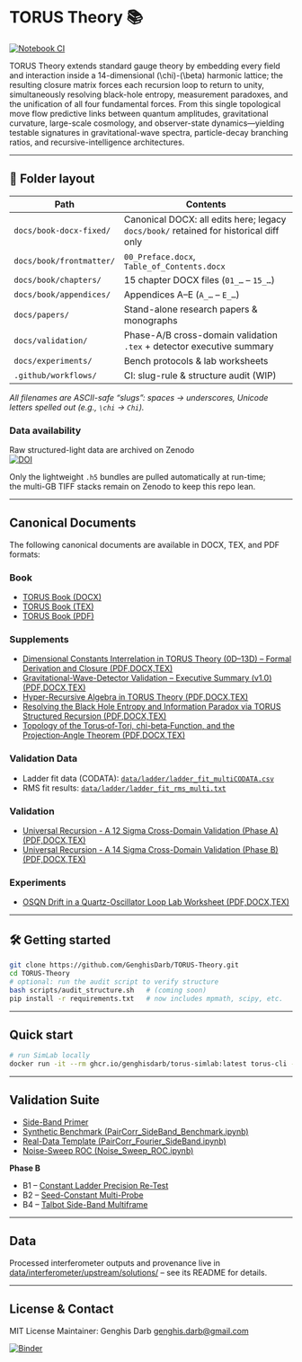 # TORUS Theory 📚

[![Notebook CI](https://github.com/GenghisDarb/TORUS-Theory/actions/workflows/execute_notebooks.yml/badge.svg)](https://github.com/GenghisDarb/TORUS-Theory/actions/workflows/execute_notebooks.yml)

TORUS Theory extends standard gauge theory by embedding every field and interaction inside a 14-dimensional \(\chi\)-\(\beta\) harmonic lattice; the resulting closure matrix forces each recursion loop to return to unity, simultaneously resolving black-hole entropy, measurement paradoxes, and the unification of all four fundamental forces. From this single topological move flow predictive links between quantum amplitudes, gravitational curvature, large-scale cosmology, and observer-state dynamics—yielding testable signatures in gravitational-wave spectra, particle-decay branching ratios, and recursive-intelligence architectures.

---

## 📂 Folder layout

| Path | Contents |
|------|-----------|
| `docs/book-docx-fixed/` | Canonical DOCX: all edits here; legacy `docs/book/` retained for historical diff only |
| `docs/book/frontmatter/` | `00_Preface.docx`, `Table_of_Contents.docx` |
| `docs/book/chapters/` | 15 chapter DOCX files (`01_…` – `15_…`) |
| `docs/book/appendices/` | Appendices A–E (`A_…` – `E_…`) |
| `docs/papers/` | Stand-alone research papers & monographs |
| `docs/validation/` | Phase-A/B cross-domain validation `.tex` + detector executive summary |
| `docs/experiments/` | Bench protocols & lab worksheets |
| `.github/workflows/` | CI: slug-rule & structure audit (WIP) |

_All filenames are ASCII-safe “slugs”: spaces → underscores, Unicode letters spelled out (e.g., `\chi` → `Chi`)._

### Data availability
Raw structured-light data are archived on Zenodo  
[![DOI](https://zenodo.org/badge/DOI/10.5281/zenodo.14002229.svg)](https://doi.org/10.5281/zenodo.14002229)

Only the lightweight `.h5` bundles are pulled automatically at run-time;  
the multi-GB TIFF stacks remain on Zenodo to keep this repo lean.

---

## Canonical Documents

The following canonical documents are available in DOCX, TEX, and PDF formats:

### Book
- [TORUS Book (DOCX)](docs/book/torus_book.docx)
- [TORUS Book (TEX)](docs/book-latex/torus_book.tex)
- [TORUS Book (PDF)](docs/book-latex/torus_book.pdf)

### Supplements
- [Dimensional Constants Interrelation in TORUS Theory (0D–13D) – Formal Derivation and Closure (PDF,DOCX,TEX)](docs/supplements/Dimensional%20Constants%20Interrelation%20in%20TORUS%20Theory%20(0D%E2%80%9313D)%20%E2%80%93%20Formal%20Derivation%20and%20Closure.pdf)
- [Gravitational-Wave-Detector Validation – Executive Summary (v1.0) (PDF,DOCX,TEX)](docs/supplements/Gravitational-Wave-Detector%20Validation%20%E2%80%93%20Executive%20Summary%20(v1.0).pdf)
- [Hyper-Recursive Algebra in TORUS Theory (PDF,DOCX,TEX)](docs/supplements/Hyper-Recursive%20Algebra%20in%20TORUS%20Theory.pdf)
- [Resolving the Black Hole Entropy and Information Paradox via TORUS Structured Recursion (PDF,DOCX,TEX)](docs/supplements/Resolving%20the%20Black%20Hole%20Entropy%20and%20Information%20Paradox%20via%20TORUS%20Structured%20Recursion.pdf)
- [Topology of the Torus‑of‑Tori, chi-beta‑Function, and the Projection‑Angle Theorem (PDF,DOCX,TEX)](docs/supplements/Topology%20of%20the%20Torus%E2%80%91of%E2%80%91Tori,%20chi-beta%E2%80%91Function,%20and%20the%20Projection%E2%80%91Angle%20Theorem.pdf)

### Validation Data
- Ladder fit data (CODATA): [`data/ladder/ladder_fit_multiCODATA.csv`](data/ladder/ladder_fit_multiCODATA.csv)
- RMS fit results: [`data/ladder/ladder_fit_rms_multi.txt`](data/ladder/ladder_fit_rms_multi.txt)

### Validation
- [Universal Recursion - A 12 Sigma Cross-Domain Validation (Phase A) (PDF,DOCX,TEX)](docs/validation/Universal%20Recursion%20-%20A%2012%20Sigma%20Cross-Domain%20Validation%20(Phase%20A).pdf)
- [Universal Recursion - A 14 Sigma Cross-Domain Validation (Phase B) (PDF,DOCX,TEX)](docs/validation/Universal%20Recursion%20-%20A%2014%20Sigma%20Cross-Domain%20Validation%20(Phase%20B).pdf)

### Experiments
- [OSQN Drift in a Quartz-Oscillator Loop Lab Worksheet (PDF,DOCX,TEX)](docs/experiments/OSQN%20Drift%20in%20a%20Quartz-Oscillator%20Loop%20Lab%20Worksheet.pdf)

---

## 🛠️ Getting started

```bash
git clone https://github.com/GenghisDarb/TORUS-Theory.git
cd TORUS-Theory
# optional: run the audit script to verify structure
bash scripts/audit_structure.sh   # (coming soon)
pip install -r requirements.txt   # now includes mpmath, scipy, etc.
```

---

## Quick start

```bash
# run SimLab locally
docker run -it --rm ghcr.io/genghisdarb/torus-simlab:latest torus-cli --help
```

---

## Validation Suite

- [Side-Band Primer](docs/SideBand_Primer.md)
- [Synthetic Benchmark (PairCorr_SideBand_Benchmark.ipynb)](notebooks/validation/synthetic/PairCorr_SideBand_Benchmark.ipynb)
- [Real-Data Template (PairCorr_Fourier_SideBand.ipynb)](notebooks/validation/realdata/PairCorr_Fourier_SideBand.ipynb)
- [Noise-Sweep ROC (Noise_Sweep_ROC.ipynb)](notebooks/validation/synthetic/Noise_Sweep_ROC.ipynb)

**Phase B**
- B1 – [Constant Ladder Precision Re-Test](notebooks/validation/constants/Validation_ConstantLadder_PrecisionReTest.ipynb)
- B2 – [Seed-Constant Multi-Probe](notebooks/validation/constants/Validation_SeedConstant_MultiProbe.ipynb)
- B4 – [Talbot Side-Band Multiframe](notebooks/validation/optics/Validation_Talbot_SideBand_Multiframe.ipynb)

---

## Data
Processed interferometer outputs and provenance live in
[data/interferometer/upstream/solutions/](data/interferometer/upstream/solutions/) – see its README for details.

---

## License & Contact
MIT License
Maintainer: Genghis Darb <genghis.darb@gmail.com>

[![Binder](https://mybinder.org/badge_logo.svg)](https://mybinder.org/v2/gh/GenghisDarb/TORUS-Theory/main?labpath=README.ipynb)
